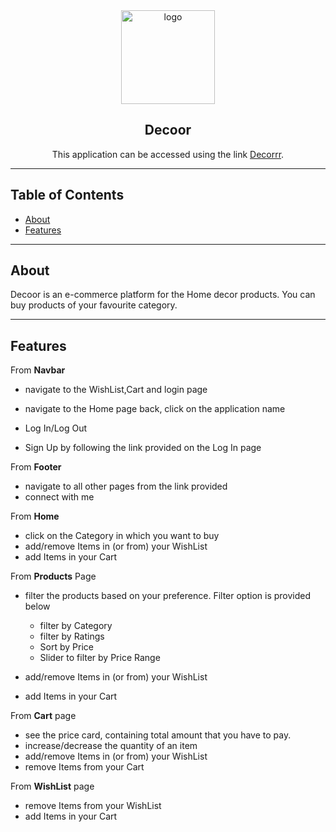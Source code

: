 <div align="center">

<img alt="logo" src="https://res.cloudinary.com/dgomw715r/image/upload/v1655122821/ProjectImages/ecomm2_r6nyji.png" width="150px" height="150px" />

## Decoor

This application can be  accessed using the link  [Decorrr](https://decorrr.netlify.app/).

</div>

---

## Table of Contents

- [About](#-about)
- [Features](#-features)

---

##  About

Decoor is an e-commerce platform for the Home decor products. You can buy products of your favourite category.

---

##  Features

From **Navbar**

- navigate to the WishList,Cart and login page
- navigate to the Home page back, click on the application name
- Log In/Log Out

- Sign Up by following the link provided on the Log In page

From **Footer**

- navigate to all other pages from the link provided
- connect with me

From **Home**

- click on the Category in which you want to buy
- add/remove Items in (or from) your WishList
- add Items in your Cart

From **Products** Page

- filter the products based on your preference. Filter option is provided  below 

  - filter by Category
  - filter by Ratings
  - Sort by Price
  - Slider to filter by Price Range

- add/remove Items in (or from) your WishList
- add Items in your Cart

From **Cart** page

- see the price card, containing total amount that you have to pay.
- increase/decrease the quantity of an item
- add/remove Items in (or from) your WishList
- remove Items from your Cart

From **WishList** page

- remove Items from your WishList 
- add Items in your Cart



